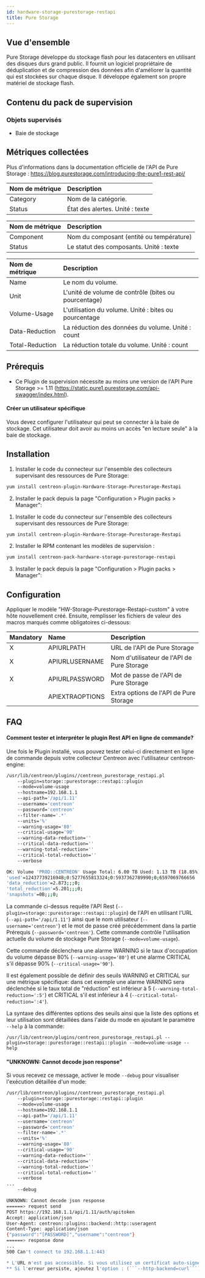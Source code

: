 ```yaml
---
id: hardware-storage-purestorage-restapi
title: Pure Storage
---
```


## Vue d'ensemble

Pure Storage développe du stockage flash pour les datacenters en utilisant des disques durs grand public. 
Il fournit un logiciel propriétaire de déduplication et de compression des données afin d'améliorer la quantité qui est stockées sur chaque disque. 
Il développe également son propre matériel de stockage flash.

## Contenu du pack de supervision

### Objets supervisés

* Baie de stockage

## Métriques collectées                                                                                             

Plus d'informations dans la documentation officielle de l'API de Pure Storage : https://blog.purestorage.com/introducing-the-pure1-rest-api/

<!--DOCUSAURUS_CODE_TABS-->
<!--Alarms-Global-->

| Nom de métrique    | Description                                                                                             |
| :----------------- | :------------------------------------------------------------------------------------------------------ |
| Category           | Nom de la catégorie.                                                                                    |
| Status             | État des alertes. Unité : texte                                                                            |

<!--Hardware-Global-->

| Nom de métrique    | Description                                                                                             |
| :----------------- | :------------------------------------------------------------------------------------------------------ |
| Component          | Nom du composant (entité ou température)                                                                |
| Status             | Le statut des composants. Unité : texte                                                               |

<!--Volume-Usage-Global-->

| Nom de métrique    | Description                                                                                             |
| :----------------- | :------------------------------------------------------------------------------------------------------ |
| Name               | Le nom du volume.                                                                                       |
| Unit               | L'unité de volume de contrôle (bites ou pourcentage)                                                    |
| Volume-Usage       | L'utilisation du volume. Unité : bites ou pourcentage                                                   |
| Data-Reduction     | La réduction des données du volume. Unité : count                                                       |
| Total-Reduction    | La réduction totale du volume. Unité : count                                                            |

<!--END_DOCUSAURUS_CODE_TABS-->

## Prérequis

* Ce Plugin de supervision nécessite au moins une version de l'API Pure Storage >= 1.11 (https://static.pure1.purestorage.com/api-swagger/index.html).

#### Créer un utilisateur spécifique
Vous devez configurer l'utilisateur qui peut se connecter à la baie de stockage. 
Cet utilisateur doit avoir au moins un accès "en lecture seule" à la baie de stockage.
 
## Installation

<!--DOCUSAURUS_CODE_TABS-->

<!--Online IMP Licence & IT-100 Editions-->

1. Installer le code du connecteur sur l'ensemble des collecteurs supervisant des ressources de Pure Storage:

```bash
yum install centreon-plugin-Hardware-Storage-Purestorage-Restapi
```

2. Installer le pack depuis la page "Configuration > Plugin packs > Manager":


<!--Offline IMP License-->

1. Installer le code du connecteur sur l'ensemble des collecteurs supervisant des ressources de Pure Storage:

```bash
yum install centreon-plugin-Hardware-Storage-Purestorage-Restapi
```

2. Installer le RPM contenant les modèles de supervision :

```bash
yum install centreon-pack-hardware-storage-purestorage-restapi
```

3. Installer le pack depuis la page "Configuration > Plugin packs > Manager":

<!--END_DOCUSAURUS_CODE_TABS-->

## Configuration

Appliquer le modèle "HW-Storage-Purestorage-Restapi-custom" à votre hôte nouvellement créé. 
Ensuite, remplisser les fichiers de valeur des macros marqués comme obligatoires ci-dessous: 

| Mandatory   | Name                    | Description                                                                                 |
| :---------- | :---------------------- | :------------------------------------------------------------------------------------------ |
| X           | APIURLPATH              | URL de l'API de Pure Storage                                                                |
| X           | APIURLUSERNAME          | Nom d'utilisateur de l'API de Pure Storage                                                  |
| X           | APIURLPASSWORD          | Mot de passe de l'API de Pure Storage                                                       |
|             | APIEXTRAOPTIONS         | Extra options de l'API de Pure Storage                                                      |

## FAQ

#### Comment tester et interpréter le plugin Rest API en ligne de commande?

Une fois le Plugin installé, vous pouvez tester celui-ci directement en ligne de commande depuis votre collecteur Centreon avec l'utilisateur centreon-engine:

```bash
/usr/lib/centreon/plugins//centreon_purestorage_restapi.pl
	--plugin=storage::purestorage::restapi::plugin
	--mode=volume-usage
	--hostname=192.168.1.1
	--api-path='/api/1.11'
	--username='centreon'
	--password='centreon' 
	--filter-name='.*'
	--units='%'
	--warning-usage='80'
	--critical-usage='90'
	--warning-data-reduction=''
	--critical-data-reduction=''
	--warning-total-reduction=''
	--critical-total-reduction=''
    --verbose

OK: Volume 'PROD::CENTREON' Usage Total: 6.00 TB Used: 1.13 TB (18.85%) Free: 4.87 TB (81.15%), Data Reduction : 2.917, Total Reduction : 5.193, Snapshots : 0.00 B |
'used'=1243773921694B;0:5277655813324;0:5937362789990;0;6597069766656
'data_reduction'=2.873;;;0;
'total_reduction'=5.201;;;0;
'snapshots'=0B;;;0;
```
La commande ci-dessus requête l'API Rest (```--plugin=storage::purestorage::restapi::plugin```) de l'API en utilisant l'URL (```--api-path='/api/1.11'```) ainsi que le nom utilisateur (```--username='centreon'```) et le mot de passe créé précédemment dans la partie Prérequis (```--password='centreon'```). 
Cette commande contrôle l'utilisation actuelle du volume de stockage Pure Storage (```--mode=volume-usage```).

Cette commande déclenchera une alarme WARNING si le taux d'occupation du volume dépasse 80% (```--warning-usage='80'```) et une alarme CRITICAL s'il dépasse 90% (```--critical-usage='90'```). 

Il est également possible de définir des seuils WARNING et CRITICAL sur une métrique spécifique: 
dans cet exemple une alarme WARNING sera déclenchée si le taux total de "réduction" est inférieur à 5 (```--warning-total-reduction=':5'```) et CRITICAL s'il est inférieur à 4 (```--critical-total-reduction=':4'```).

La syntaxe des différentes options des seuils ainsi que la liste des options et leur utilisation sont détaillées dans l'aide du mode en ajoutant le paramètre ```--help``` à la commande:

```/usr/lib/centreon/plugins/centreon_purestorage_restapi.pl --plugin=storage::purestorage::restapi::plugin --mode=volume-usage --help```


#### "UNKNOWN: Cannot decode json response"

Si vous recevez ce message, activer le mode ```--debug``` pour visualiser l'exécution détaillée d'un mode:

```bash
/usr/lib/centreon/plugins//centreon_purestorage_restapi.pl
	--plugin=storage::purestorage::restapi::plugin
	--mode=volume-usage
	--hostname=192.168.1.1
	--api-path='/api/1.11'
	--username='centreon'
	--password='centreon' 
	--filter-name='.*'
	--units='%'
	--warning-usage='80'
	--critical-usage='90'
	--warning-data-reduction=''
	--critical-data-reduction=''
	--warning-total-reduction=''
	--critical-total-reduction=''
    --verbose
...
    --debug

UNKNOWN: Cannot decode json response 
======> request send
POST https://192.168.1.1/api/1.11/auth/apitoken
Accept: application/json
User-Agent: centreon::plugins::backend::http::useragent
Content-Type: application/json
{"password":"[PASSWORD]","username":"centreon"}
======> response done
...
500 Can't connect to 192.168.1.1:443

* L'URL n'est pas accessible. Si vous utilisez un certificat auto-signé et que vous ne vous ne voulez pas qu'il soit vérifié, metter l'option : (```--ssl-opt="SSL_verify_mode => SSL_VERIFY_NONE"```) dans la macro *EXTRAOPTIONS*.
** Si l'erreur persiste, ajoutez l'option : (```--http-backend=curl```) dans la macro d'hôte *EXTRAOPTIONS*.
